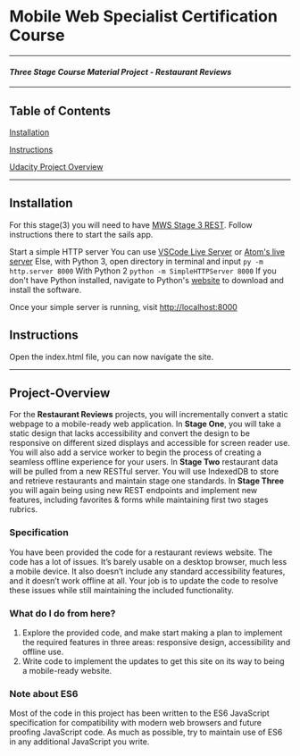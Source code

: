 # Mobile Web Specialist Certification Course
---
#### _Three Stage Course Material Project - Restaurant Reviews_
---
## Table of Contents
[Installation](#Installation)

[Instructions](#Instructions)

[Udacity Project Overview](#Project-Overview)

---
## Installation
For this stage(3) you will need to have [MWS Stage 3 REST](https://github.com/Aliecake/mws-restaurant-stage-3.git). Follow instructions there to start the sails app.

Start a simple HTTP server 
You can use [VSCode Live Server](https://marketplace.visualstudio.com/items?itemName=ritwickdey.LiveServer) or [Atom's live server](https://atom.io/packages/atom-live-server)
Else, with Python 3, open directory in terminal and input ```py -m http.server 8000```  With Python 2  ```python -m SimpleHTTPServer 8000```
If you don't have Python installed, navigate to Python's [website](https://www.python.org/) to download and install the software.

Once your simple server is running, visit [http://localhost:8000](http://localhost:8000)

## Instructions
Open the index.html file, you can now navigate the site.

---

## Project-Overview

For the **Restaurant Reviews** projects, you will incrementally convert a static webpage to a mobile-ready web application. In **Stage One**, you will take a static design that lacks accessibility and convert the design to be responsive on different sized displays and accessible for screen reader use. You will also add a service worker to begin the process of creating a seamless offline experience for your users. In **Stage Two** restaurant data will be pulled from a new RESTful server. You will use IndexedDB to store and retrieve restaurants and maintain stage one standards. In **Stage Three** you will again being using new REST endpoints and implement new features, including favorites & forms while maintaining first two stages rubrics.

### Specification

You have been provided the code for a restaurant reviews website. The code has a lot of issues. It’s barely usable on a desktop browser, much less a mobile device. It also doesn’t include any standard accessibility features, and it doesn’t work offline at all. Your job is to update the code to resolve these issues while still maintaining the included functionality. 

### What do I do from here?
1. Explore the provided code, and make start making a plan to implement the required features in three areas: responsive design, accessibility and offline use.
2. Write code to implement the updates to get this site on its way to being a mobile-ready website.

### Note about ES6

Most of the code in this project has been written to the ES6 JavaScript specification for compatibility with modern web browsers and future proofing JavaScript code. As much as possible, try to maintain use of ES6 in any additional JavaScript you write. 



